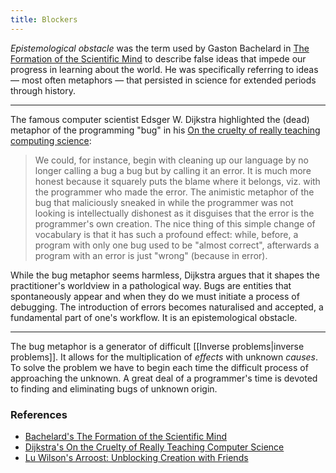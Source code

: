 ```yaml
---
title: Blockers
---
```


_Epistemological obstacle_ was the term used by Gaston Bachelard in [The
Formation of the Scientific
Mind](https://www.topoi.net/wp-content/uploads/2012/12/The-Formation-of-the-Scientific-Mind.pdf)
to describe false ideas that impede our progress in learning about the world.
He was specifically referring to ideas — most often metaphors — that persisted
in science for extended periods through history.

---

The famous computer scientist Edsger W. Dijkstra highlighted the (dead)
metaphor of the programming "bug" in his [On the cruelty of really teaching
computing
science](https://www.cs.utexas.edu/~EWD/transcriptions/EWD10xx/EWD1036.html#:~:text=The%20animistic%20metaphor%20of%20the,is%20the%20programmer's%20own%20creation):

> We could, for instance, begin with cleaning up our language by no longer
> calling a bug a bug but by calling it an error. It is much more honest
> because it squarely puts the blame where it belongs, viz. with the programmer
> who made the error. The animistic metaphor of the bug that maliciously
> sneaked in while the programmer was not looking is intellectually dishonest
> as it disguises that the error is the programmer's own creation. The nice
> thing of this simple change of vocabulary is that it has such a profound
> effect: while, before, a program with only one bug used to be "almost
> correct", afterwards a program with an error is just "wrong" (because in
> error).

While the bug metaphor seems harmless, Dijkstra argues that it shapes the
practitioner's worldview in a pathological way. Bugs are entities that
spontaneously appear and when they do we must initiate a process of debugging.
The introduction of errors becomes naturalised and accepted, a fundamental part
of one's workflow. It is an epistemological obstacle.

---

The bug metaphor is a generator of difficult [[Inverse problems|inverse
problems]]. It allows for the multiplication of _effects_ with unknown
_causes_. To solve the problem we have to begin each time the difficult process
of approaching the unknown. A great deal of a programmer's time is devoted to
finding and eliminating bugs of unknown origin.

### References

- [Bachelard's The Formation of the Scientific Mind](https://www.cs.utexas.edu/~EWD/transcriptions/EWD10xx/EWD1036.html#:~:text=The%20animistic%20metaphor%20of%20the,is%20the%20programmer's%20own%20creation)
- [Dijkstra's On the Cruelty of Really Teaching Computer Science](https://www.cs.utexas.edu/~EWD/transcriptions/EWD10xx/EWD1036.html#:~:text=The%20animistic%20metaphor%20of%20the,is%20the%20programmer's%20own%20creation)
- [Lu Wilson's Arroost: Unblocking Creation with Friends](https://www.todepond.com/report/arroost/)

